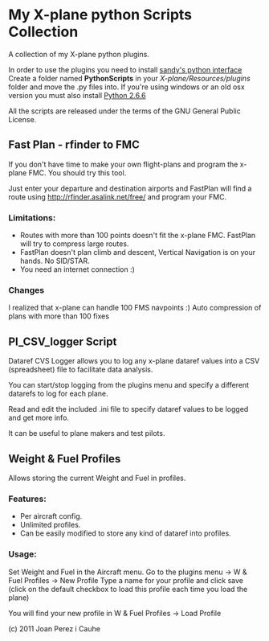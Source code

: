 # My X-plane python Scripts Collection

A collection of my X-plane python plugins.

In order to use the plugins you need to install [sandy's python interface](http://www.xpluginsdk.org/python_interface_sdk100_downloads.htm)
Create a folder named **PythonScripts** in your *X-plane/Resources/plugins* folder and move the .py files into.
If you're using windows or an old osx version you must also install [Python 2.6.6](http://www.python.org/download/releases/2.6.6/)

All the scripts are released under the terms of the GNU General Public License.

## Fast Plan - rfinder to FMC

If you don't have time to make your own flight-plans and program the x-plane FMC. You should try this tool.

Just enter your departure and destination airports and FastPlan will find a route using http://rfinder.asalink.net/free/ and program your FMC.

### Limitations:
* Routes with more than 100 points doesn't fit the x-plane FMC. FastPlan will try to compress large routes.
* FastPlan doesn't plan climb and descent, Vertical Navigation is on your hands. No SID/STAR.
* You need an internet connection :)

### Changes
I realized that x-plane can handle 100 FMS navpoints :)
Auto compression of plans with more than 100 fixes  


## PI_CSV_logger Script

Dataref CVS Logger allows you to log any x-plane dataref values into a CSV (spreadsheet) file to facilitate data analysis.

You can start/stop logging from the plugins menu and specify a different datarefs to log for each plane.

Read and edit the included .ini file to specify dataref values to be logged and get more info.

It can be useful to plane makers and test pilots.

## Weight & Fuel Profiles 

Allows storing the current Weight and Fuel in profiles.

### Features:

* Per aircraft config.
* Unlimited profiles.
* Can be easily modified to store any kind of dataref into profiles.

### Usage:
Set Weight and Fuel in the Aircraft menu.
Go to the plugins menu -> W & Fuel Profiles -> New Profile
Type a name for your profile and click save (click on the default checkbox to load this profile each time you load the plane)

You will find your new profile in W & Fuel Profiles -> Load Profile



(c) 2011 Joan Perez i Cauhe